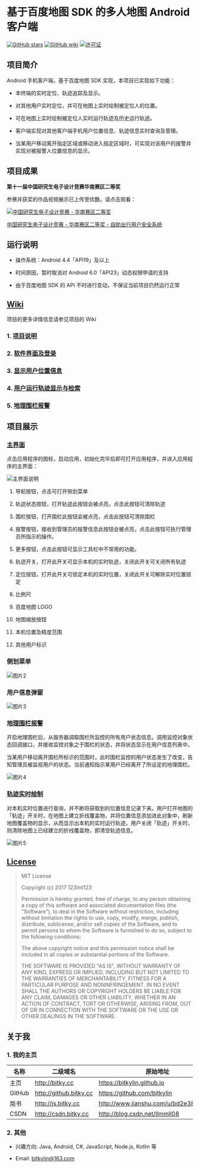 # 基于百度地图 SDK 的多人地图 Android 客户端

[![GitHub stars](https://img.shields.io/github/stars/bitkylin/MapForTour.svg)](https://github.com/bitkylin/MapForTour/stargazers)
[![GitHub wiki](https://img.shields.io/badge/publish-Wiki-brightgreen.svg)](https://github.com/bitkylin/MapForTour/wiki)
[![许可证](https://img.shields.io/badge/许可证-MIT-blue.svg)](https://github.com/bitkylin/MapForTour/blob/master/LICENSE)

## 项目简介

Android 手机客户端，基于百度地图 SDK 实现，本项目已实现如下功能：

- 本终端的实时定位、轨迹追踪及显示。

- 对其他用户实时定位，并可在地图上实时绘制被定位人的位置。

- 可在地图上实时绘制被定位人实时运行轨迹及历史运行轨迹。

- 客户端实现对其他客户端手机用户位置信息、轨迹信息实时查询及管理。

- 当某用户移动离开指定区域或移动进入指定区域时，可实现对该用户的报警并实现对被报警人位置信息的显示。

## 项目成果

**第十一届中国研究生电子设计竞赛华南赛区二等奖**

参赛并获奖的作品视频展示已上传至优酷，请点击观看：

[![中国研究生电子设计竞赛 - 华南赛区二等奖](./mdphoto/1.jpg)](http://v.youku.com/v_show/id_XMjkwMjk5NDgxNg==.html)

[中国研究生电子设计竞赛 - 华南赛区二等奖 - 自助出行用户安全系统](http://v.youku.com/v_show/id_XMjkwMjk5NDgxNg==.html)

## 运行说明

- 操作系统：Android 4.4「API19」及以上

- 时间原因，暂时取消对 Android 6.0「API23」动态权限申请的支持

- 由于百度地图 SDK 的 API 不时进行变动，不保证当前项目仍然运行正常

## [Wiki](https://github.com/bitkylin/MapForTour/wiki)

项目的更多详情信息请参见项目的 Wiki

### 1. [项目说明](https://github.com/bitkylin/MapForTour/wiki)

### 2. [软件界面及登录](https://github.com/bitkylin/MapForTour/wiki/软件界面及登录)

### 3. [显示用户位置信息](https://github.com/bitkylin/MapForTour/wiki/显示用户位置信息)

### 4. [用户运行轨迹显示与检索](https://github.com/bitkylin/MapForTour/wiki/用户运行轨迹显示与检索)

### 5. [地理围栏报警](https://github.com/bitkylin/MapForTour/wiki/地理围栏报警)

## 项目展示

### [主界面](https://github.com/bitkylin/MapForTour/wiki/软件界面及登录)

点击应用程序的图标，启动应用，初始化完毕后即可打开应用程序，并进入应用程序的主界面：

![主界面说明](./img/img1.jpg)

1. 导航按钮，点击可打开侧划菜单

2. 轨迹状态按钮，打开轨迹此按钮会被点亮，点击此按钮可清除轨迹

3. 围栏按钮，打开围栏此按钮会被点亮，点击此按钮可清除围栏

4. 报警按钮，接收到管理员的报警信息此按钮会被点亮，点击此按钮可执行管理员所指示的操作。

5. 更多按钮，点击此按钮可显示工具栏中不常用的功能。

6. 轨迹开关，打开此开关可显示本机的实时轨迹，关闭此开关可关闭所有轨迹

7. 定位按钮，打开此开关可锁定本机的实时位置，关闭此开关可解除实时位置锁定

8. 比例尺

9. 百度地图 LOGO

10. 地图缩放按钮

11. 本机位置及精度范围

12. 其他用户标识

### 侧划菜单

![图片2](./img/img2.jpg)

### 用户信息弹窗

![图片3](./img/img3.jpg)

### [地理围栏报警](https://github.com/bitkylin/MapForTour/wiki/地理围栏报警)

开启地理围栏后，从服务器调取围栏所监控的所有用户状态信息。调用监控对象状态回调接口，并接收监控对象之于围栏的状态，并将状态显示在用户信息列表中。

当某用户移动离开围栏所标识的范围时，此时围栏监控的用户状态发生了改变，告知管理员被监视用户的状态。当前通知指示某用户已经离开了所设定的地理围栏。

![图片4](./img/img4.jpg)

### [轨迹实时绘制](https://github.com/bitkylin/MapForTour/wiki/用户运行轨迹显示与检索)

对本机实时位置进行查询，并不断将获取到的位置信息记录下来。用户打开地图的「轨迹」开关时，在地图上建立折线覆盖物，并将位置信息添加进此对象中，刷新地图覆盖物的显示，从而显示出本机的实时运行轨迹。用户关闭「轨迹」开关时，则清除地图上已经建立的折线覆盖物，即清空轨迹信息。

![图片5](./img/img5.jpg)

## [License](https://github.com/bitkylin/MapForTour/blob/master/LICENSE)

> MIT License
> 
> Copyright (c) 2017 123lml123
> 
> Permission is hereby granted, free of charge, to any person obtaining a copy
> of this software and associated documentation files (the "Software"), to deal
> in the Software without restriction, including without limitation the rights
> to use, copy, modify, merge, publish, distribute, sublicense, and/or sell
> copies of the Software, and to permit persons to whom the Software is
> furnished to do so, subject to the following conditions:
> 
> The above copyright notice and this permission notice shall be included in all
> copies or substantial portions of the Software.
> 
> THE SOFTWARE IS PROVIDED "AS IS", WITHOUT WARRANTY OF ANY KIND, EXPRESS OR
> IMPLIED, INCLUDING BUT NOT LIMITED TO THE WARRANTIES OF MERCHANTABILITY,
> FITNESS FOR A PARTICULAR PURPOSE AND NONINFRINGEMENT. IN NO EVENT SHALL THE
> AUTHORS OR COPYRIGHT HOLDERS BE LIABLE FOR ANY CLAIM, DAMAGES OR OTHER
> LIABILITY, WHETHER IN AN ACTION OF CONTRACT, TORT OR OTHERWISE, ARISING FROM,
> OUT OF OR IN CONNECTION WITH THE SOFTWARE OR THE USE OR OTHER DEALINGS IN THE
> SOFTWARE.

## 关于我

### 1. 我的主页

名称|二级域名|原始地址
---|---|---
主页|http://bitky.cc|https://bitkylin.github.io
GitHub|http://github.bitky.cc|https://github.com/bitkylin
简书|http://js.bitky.cc|http://www.jianshu.com/u/bd2e386a6ea8
CSDN|http://csdn.bitky.cc|http://blog.csdn.net/llmmll08


### 2. 其他

- 兴趣方向: Java, Android, C#, JavaScript, Node.js, Kotlin 等

- Email: bitkylin@163.com
